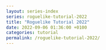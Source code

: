 ```yaml
---
layout: series-index
series: roguelike-tutorial-2022
title: "Roguelike Tutorial 2022"
date: 2022-09-06 01:36:00 +0100
categories: tutorial
permalink: /roguelike-tutorial-2022/
---
```

